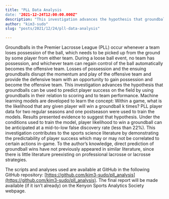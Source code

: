 ```yaml
---
title: "PLL Data Analysis
date: "2021-12-24T12:00:00.000Z"
description: "This investigation advances the hypothesis that groundballs can be used to predict player success on the field by using groundballs in their relation to scoring and to team performance. Machine learning models are developed to learn the concept: Within a game, what is the likelihood that any given player will win a groundball k times?"
author: "kim3-sudo"
slug: "posts/2021/12/24/pll-data-analysis"

---
```

Groundballs in the Premier Lacrosse League (PLL) occur whenever a team loses possession of the ball, which needs to be picked up from the ground by some player from either team. During a loose ball event, no team has possession, and whichever team can regain control of the ball automatically becomes the offensive team. Losses of possession and the ensuing groundballs disrupt the momentum and play of the offensive team and provide the defensive team with an opportunity to gain possession and become the offensive team. This investigation advances the hypothesis that groundballs can be used to predict player success on the field by using groundballs in their relation to scoring and to team performance. Machine learning models are developed to learn the concept: Within a game, what is the likelihood that any given player will win a groundball k times? PLL player data for two regular seasons and one postseason were used to train the models. Results presented evidence to suggest that hypothesis. Under the conditions used to train the model, player likelihood to win a groundball can be anticipated at a mid-to-low false discovery rate (less than 22%). This investigation contributes to the sports science literature by demonstrating the predictability of player success which may or may not be correlated to certain actions in-game. To the author’s knowledge, direct prediction of groundball wins have not previously appeared in similar literature, since there is little literature preexisting on professional lacrosse or lacrosse strategies.

The scripts and analyses used are available at GitHub in the following GitHub repository: [https://github.com/kim3-sudo/pll_analysis](https://github.com/kim3-sudo/pll_analysis). The final report will be made available (if it isn’t already) on the Kenyon Sports Analytics Society webpage.

